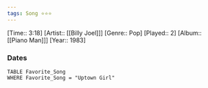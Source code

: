 ```yaml
---
tags: Song ⭐⭐⭐ 
---
```

[Time:: 3:18]
[Artist:: [[Billy Joel]]]
[Genre:: Pop]
[Played:: 2]
[Album:: [[Piano Man]]]
[Year:: 1983]
### Dates
````dataview
TABLE Favorite_Song
WHERE Favorite_Song = "Uptown Girl"
````
